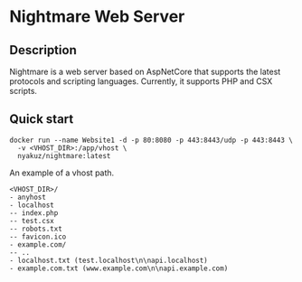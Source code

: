 # Nightmare Web Server

## Description

Nightmare is a web server based on AspNetCore that supports the latest protocols and scripting languages. Currently, it supports PHP and CSX scripts.

## Quick start

```shell
docker run --name Website1 -d -p 80:8080 -p 443:8443/udp -p 443:8443 \
  -v <VHOST_DIR>:/app/vhost \
  nyakuz/nightmare:latest
```

An example of a vhost path.
```
<VHOST_DIR>/
- anyhost
- localhost
-- index.php
-- test.csx
-- robots.txt
-- favicon.ico
- example.com/
-- ..
- localhost.txt (test.localhost\n\napi.localhost)
- example.com.txt (www.example.com\n\napi.example.com)
```
